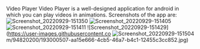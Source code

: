 Video Player
Video Player is a well-designed application for android in which you can play videos in animations.
Screenshots of the app are:
![Screenshot_20220929-151350](https://user-images.githubusercontent.com/94820200/192999921-3a1f3a6c-68ff-4204-8843-942b2aba21c2.jpg)
![Screenshot_20220929-151405](https://user-images.githubusercontent.com/94820200/193000405-1501edd5-1cba-42f6-b573-a76b4072253a.jpg)
![Screenshot_20220929-151411](https://user-images.githubusercontent.com/94820200/193000461-8430fe20-817c-45d3-aec5-11019ade15b3.jpg)
![Screenshot_20220929-151429](https://user-images.githubusercontent.co
![Screenshot_20220929-151504](https://user-images.githubusercontent.com/94820200/193000545-c837ddff-221f-44c8-ab63-863727e9c99d.jpg)
m/94820200/193000507-aa15e666-4cb5-46a7-b4c1-12455c3cc852.jpg)

